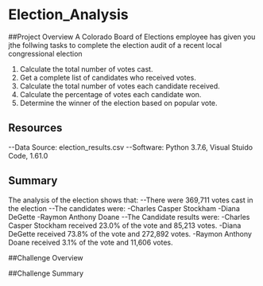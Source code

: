 # Election_Analysis

##Project Overview
A Colorado Board of Elections employee has given you jthe follwing tasks to complete the election audit of a recent local congressional election

1. Calculate the total number of votes cast.
2. Get a complete list of candidates who received votes.
3. Calculate the total number of votes each candidate received.
4. Calculate the percentage of votes each candidate won.
5. Determine the winner of the election based on popular vote.

## Resources
--Data Source: election_results.csv
--Software: Python 3.7.6, Visual Stuido Code, 1.61.0

## Summary
The analysis of the election shows that:
--There were 369,711 votes cast in the election
--The candidates were:
  -Charles Casper Stockham
  -Diana DeGette
  -Raymon Anthony Doane
--The Candidate results were:
  -Charles Casper Stockham received 23.0% of the vote and 85,213 votes.
  -Diana DeGette received 73.8% of the vote and 272,892 votes.
  -Raymon Anthony Doane received 3.1% of the vote and 11,606 votes.
  
  ##Challenge Overview
  
  ##Challenge Summary
